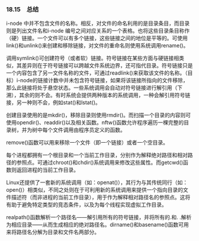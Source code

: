 ### 18.15　总结

i-node 中并不包含文件的名称。相反，对文件的命名利用的是目录条目，而目录则是列出文件名和i-node 编号之间对应关系的一个表格。也将这些目录条目称作（硬）链接。一个文件可以有多个链接，这些链接之间的地位是平等的。可使用link()和unlink()来创建和移除链接，对文件的重命名则使用系统调用rename()。

调用symlink()可创建符号（或者软）链接。符号链接在某些方面与硬链接相类似，其差异则在于符号链接可以跨越文件系统边界，还可指代目录。符号链接只是一个内容包含了另一文件名称的文件，可通过readlink()来获取该文件的名称。（目标）i-node的链接计数中并未包含符号链接，如果将该链接所指向的文件移除，那么此链接将处于悬空状态。一些系统调用会自动对符号链接进行解引用（下溯），其余的则不会。有时系统会提供两种版本的系统调用，一种会解引用符号链接，另一种则不会，例如stat()和lstat()。

创建目录使用的是mkdir()，移除目录则使用rmdir()。而扫描一个目录的内容则可使用opendir()、readdir()以及相关函数。nftw()函数允许程序遍历一棵完整的目录树，并为树中每个文件调用由程序员定义的函数。

remove()函数可以用来移除一个文件（即一个链接）或者一个空目录。

每个进程都拥有一个根目录和一个当前工作目录，分别作为解释绝对路径和相对路径的参照点。可通过chroot()和chdir()系统调用来修改这些属性。而getcwd()函数则返回进程的当前工作目录。

Linux还提供了一套新的系统调用（如：openat()），其行为与其传统同行（如：open()）相类似，不同之处则在于可利用新的系统调用来提供一个指向目录的文件描述符（而非进程的当前工作目录），用于作为解释相对路径名的参照点。这将有助于避免特定类型的竞态条件，以及为每个线程实现虚拟工作目录。

realpath()函数解析一个路径名——解引用所有的符号链接，并将所有的.和. .解析为相应目录——从而生成相应的绝对路径名。dirname()和basename()函数可用来将路径名分解为目录和文件名两部分。

